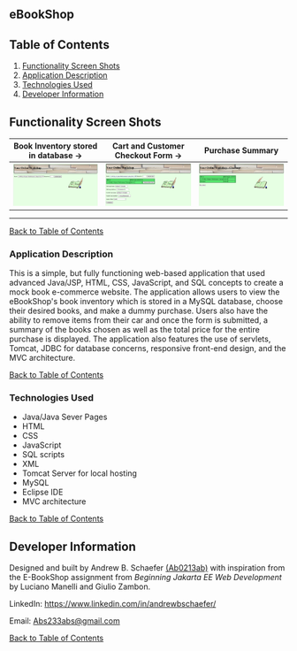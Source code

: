 ## eBookShop

## Table of Contents
1. [Functionality Screen Shots](#functionality-screen-shots)
2. [Application Description](#application-description)
3. [Technologies Used](#technologies-used)
4. [Developer Information](#developer-information)

## Functionality Screen Shots

Book Inventory stored in database ->                   |  Cart and Customer Checkout Form ->               |  Purchase Summary
:-------------------------:|:-------------------------:|:-------------------------:
![ScreenShot](ebookshop/WebContent/images/landing.PNG)  |  ![ScreenShot](ebookshop/WebContent/images/cart.PNG) | ![ScreenShot](ebookshop/WebContent/images/checkout.PNG)

<hr>

[Back to Table of Contents](#table-of-contents)

### Application Description

This is a simple, but fully functioning web-based application that used advanced Java/JSP, HTML, CSS, JavaScript, and SQL concepts to create a mock book e-commerce website. The application allows users to view the eBookShop's book inventory which is stored in a MySQL database, choose their desired books, and make a dummy purchase. Users also have the ability to remove items from their car and once the form is submitted, a summary of the books chosen as well as the total price for the entire purchase is displayed. The application also features the use of servlets, Tomcat, JDBC for database concerns, responsive front-end design, and the MVC architecture.

[Back to Table of Contents](#table-of-contents)

### Technologies Used

- Java/Java Sever Pages
- HTML
- CSS
- JavaScript
- SQL scripts
- XML
- Tomcat Server for local hosting
- MySQL
- Eclipse IDE
- MVC architecture

[Back to Table of Contents](#table-of-contents)

## Developer Information
Designed and built by Andrew B. Schaefer [(Ab0213ab)](https://github.com/Ab0213ab) with inspiration from the E-BookShop assignment from *Beginning Jakarta EE Web Development* by Luciano Manelli and Giulio Zambon.

LinkedIn: https://www.linkedin.com/in/andrewbschaefer/

Email: Abs233abs@gmail.com 

[Back to Table of Contents](#table-of-contents)
